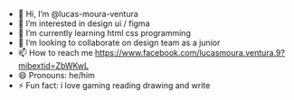 - 👋 Hi, I’m @lucas-moura-ventura
- 👀 I’m interested in design ui / figma
- 🌱 I’m currently learning html css programming
- 💞️ I’m looking to collaborate on design team as a junior
- 📫 How to reach me https://www.facebook.com/lucasmoura.ventura.9?mibextid=ZbWKwL
- 😄 Pronouns: he/him
- ⚡ Fun fact: i love gaming reading drawing and write

<!---
lucas-moura-ventura/lucas-moura-ventura is a ✨ special ✨ repository because its `README.md` (this file) appears on your GitHub profile.
You can click the Preview link to take a look at your changes.
--->
